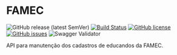 # FAMEC

![GitHub release (latest SemVer)](https://img.shields.io/github/v/release/mauriciocordeiro/famec?sort=semver)
[![Build Status](https://travis-ci.org/mauriciocordeiro/famec.svg?branch=master)](https://travis-ci.org/mauriciocordeiro/famec)
[![GitHub license](https://img.shields.io/github/license/mauriciocordeiro/famec)](https://github.com/mauriciocordeiro/famec/blob/master/LICENSE)
[![GitHub issues](https://img.shields.io/github/issues/mauriciocordeiro/famec)](https://github.com/mauriciocordeiro/famec/issues)
![Swagger Validator](https://img.shields.io/swagger/valid/3.0?specUrl=https%3A%2F%2Ffamec.herokuapp.com%2Fv2%2Fapi-docs)


API para manutenção dos cadastros de educandos da FAMEC.
